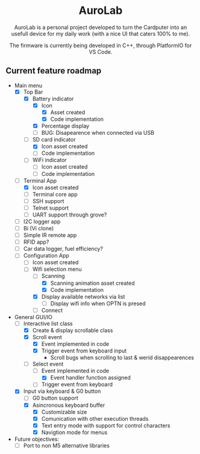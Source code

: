 <a id="readme-top"></a>
<h1 align="center">AuroLab</h1>
<p align="center">AuroLab is a personal project developed to turn the Cardputer into an usefull device for my daily work (with a nice UI that caters 100% to me).</p>

<p align="center">The firmware is currently being developed in C++, through PlatformIO for VS Code.</p>

<!-- ROADMAP -->
## Current feature roadmap

- Main menu
    - [x] Top Bar
        - [x] Battery indicator
            - [x] Icon
                - [x] Asset created
                - [x] Code implementation
            - [x] Percentage display
            - [ ] BUG: Disapearence when connected via USB
        - [ ] SD card indicator
            - [x] Icon asset created
            - [ ] Code implementation
        - [ ] WiFi indicator
            - [ ] Icon asset created
            - [ ] Code implementation
    - [ ] Terminal App
        - [x] Icon asset created
        - [ ] Terminal core app
        - [ ] SSH support
        - [ ] Telnet support
        - [ ] UART support through grove?
    - [ ] I2C logger app
    - [ ] Bi (Vi clone)
    - [ ] Simple IR remote app
    - [ ] RFID app?
    - [ ] Car data logger, fuel efficiency?
    - [ ] Configuration App
        - [ ] Icon asset created
        - [ ] Wifi selection menu
            - [ ] Scanning
                - [x] Scanning animation asset created
                - [x] Code implementation
            - [x] Display available networks via list
                - [ ] Display wifi info when OPTN is presed
            - [ ] Connect
- General GUI/IO
    - [ ] Interactive list class
        - [x] Create & display scrollable class
        - [x] Scroll event
            - [x] Event implemented in code
            - [x] Trigger event from keyboard input
                - Scroll bugs when scrolling to last & werid disappearences
        - [ ] Select event
            - [ ] Event implemented in code
                - [x] Event handler function assigned
            - [ ] Trigger event from keyboard
    - [x] Input via keyboard & G0 button
        - [ ] G0 button support
        - [x] Asincronous keyboard buffer
            - [x] Customizable size
            - [x] Comunication with other execution threads
            - [x] Text entry mode with support for control characters
            - [x] Navigtion mode for menus
- Future objectives:
    - [ ] Port to non M5 alternative libraries
